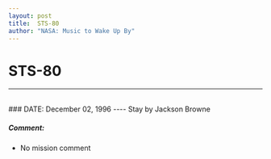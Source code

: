 ```yaml
---
layout: post
title:  STS-80
author: "NASA: Music to Wake Up By"
---
```


# STS-80
----
<br/>
### DATE: December 02, 1996
----
Stay by Jackson Browne

##### Comment:
* No mission comment
